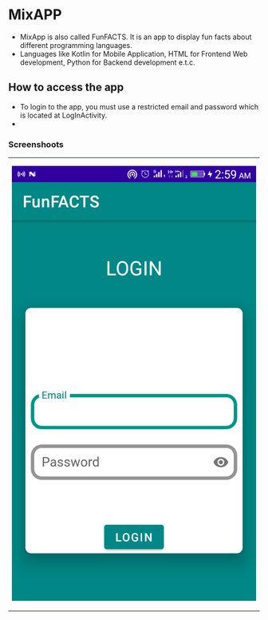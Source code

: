 # MixAPP

* MixApp is also called FunFACTS. It is an app to display fun facts about different programming languages.
* Languages like Kotlin for Mobile Application, HTML for Frontend Web development, Python for Backend development e.t.c.

## How to access the app
* To login to the app, you must use a restricted email and password which is located at LogInActivity.
* 

### Screenshoots
<table>
  <tr>
    <td>
    
   ![LongIn](https://github.com/peculiaruc/MixAPP/blob/master/app/src/screenshots/device-2021-05-04-030235.png) 
  
   </td>
    
  </tr>
 </table>
